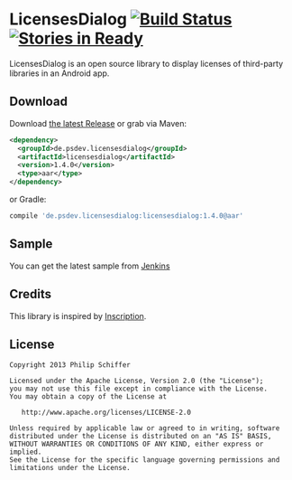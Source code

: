 LicensesDialog  [![Build Status](http://ci.psdev.de/job/PSDevLicensesDialog/badge/icon)](http://ci.psdev.de/job/PSDevLicensesDialog/) [![Stories in Ready](https://badge.waffle.io/psdev/LicensesDialog.png)](http://waffle.io/psdev/LicensesDialog)  
==============

LicensesDialog is an open source library to display licenses of third-party libraries in an Android app.


Download
--------

Download [the latest Release][1] or grab via Maven:

```xml
<dependency>
  <groupId>de.psdev.licensesdialog</groupId>
  <artifactId>licensesdialog</artifactId>
  <version>1.4.0</version>
  <type>aar</type>
</dependency>
```  
or Gradle:
```groovy
compile 'de.psdev.licensesdialog:licensesdialog:1.4.0@aar'
```

Sample
------

You can get the latest sample from [Jenkins][3]

Credits
-------

This library is inspired by [Inscription][2].


License
-------

    Copyright 2013 Philip Schiffer

    Licensed under the Apache License, Version 2.0 (the "License");
    you may not use this file except in compliance with the License.
    You may obtain a copy of the License at

       http://www.apache.org/licenses/LICENSE-2.0

    Unless required by applicable law or agreed to in writing, software
    distributed under the License is distributed on an "AS IS" BASIS,
    WITHOUT WARRANTIES OR CONDITIONS OF ANY KIND, either express or implied.
    See the License for the specific language governing permissions and
    limitations under the License.

[1]: https://github.com/PSDev/LicensesDialog/releases
[2]: https://github.com/MartinvanZ/Inscription
[3]: https://ci.psdev.de/job/PSDevLicensesDialog/lastSuccessfulBuild/artifact/sample/target/